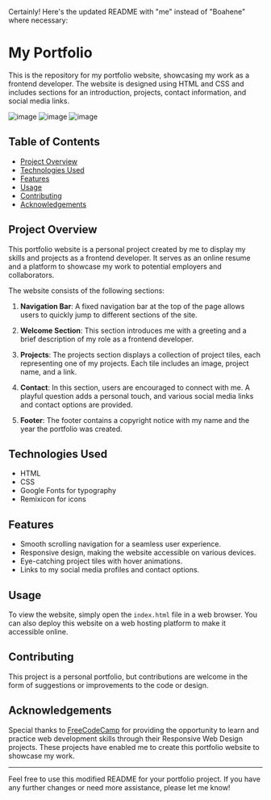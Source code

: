 Certainly! Here's the updated README with "me" instead of "Boahene" where necessary:

# My Portfolio

This is the repository for my portfolio website, showcasing my work as a frontend developer. The website is designed using HTML and CSS and includes sections for an introduction, projects, contact information, and social media links.

![image](https://github.com/YawBoah/MY-PERSONAL-PORTFOLIO/assets/126890146/c1db824c-1c96-49be-bfc0-f4171b1b1ec7)
![image](https://github.com/YawBoah/MY-PERSONAL-PORTFOLIO/assets/126890146/2f0166dc-8d7e-42b4-aa3d-c08c824afea3)
![image](https://github.com/YawBoah/MY-PERSONAL-PORTFOLIO/assets/126890146/f16a0e8b-11a6-42de-a5af-f80d6a4ea6dc)


## Table of Contents

- [Project Overview](#project-overview)
- [Technologies Used](#technologies-used)
- [Features](#features)
- [Usage](#usage)
- [Contributing](#contributing)
- [Acknowledgements](#acknowledgements)

## Project Overview

This portfolio website is a personal project created by me to display my skills and projects as a frontend developer. It serves as an online resume and a platform to showcase my work to potential employers and collaborators.

The website consists of the following sections:

1. **Navigation Bar**: A fixed navigation bar at the top of the page allows users to quickly jump to different sections of the site.

2. **Welcome Section**: This section introduces me with a greeting and a brief description of my role as a frontend developer.

3. **Projects**: The projects section displays a collection of project tiles, each representing one of my projects. Each tile includes an image, project name, and a link.

4. **Contact**: In this section, users are encouraged to connect with me. A playful question adds a personal touch, and various social media links and contact options are provided.

5. **Footer**: The footer contains a copyright notice with my name and the year the portfolio was created.

## Technologies Used

- HTML
- CSS
- Google Fonts for typography
- Remixicon for icons

## Features

- Smooth scrolling navigation for a seamless user experience.
- Responsive design, making the website accessible on various devices.
- Eye-catching project tiles with hover animations.
- Links to my social media profiles and contact options.

## Usage

To view the website, simply open the `index.html` file in a web browser. You can also deploy this website on a web hosting platform to make it accessible online.

## Contributing

This project is a personal portfolio, but contributions are welcome in the form of suggestions or improvements to the code or design.

## Acknowledgements

Special thanks to [FreeCodeCamp](https://www.freecodecamp.org/) for providing the opportunity to learn and practice web development skills through their Responsive Web Design projects. These projects have enabled me to create this portfolio website to showcase my work.

---

Feel free to use this modified README for your portfolio project. If you have any further changes or need more assistance, please let me know!
